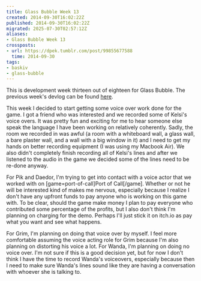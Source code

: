 ```yaml
---
title: Glass Bubble Week 13
created: 2014-09-30T16:02:22Z
published: 2014-09-30T16:02:22Z
migrated: 2025-07-30T02:57:12Z
aliases:
- Glass Bubble Week 13
crossposts:
- url: https://dpek.tumblr.com/post/99855677588
  time: 2014-09-30
tags:
- baskiv
- glass-bubble
---
```


This is development week thirteen out of eighteen for Glass Bubble. The previous week's devlog can be found [here](20140924064718.md).

This week I decided to start getting some voice over work done for the game. I got a friend who was interested and we recorded some of Kelsi's voice overs. It was pretty fun and exciting for me to hear someone else speak the language I have been working on relatively coherently. Sadly, the room we recorded in was awful (a room with a whiteboard wall, a glass wall, a bare plaster wall, and a wall with a big window in it) and I need to get my hands on better recording equipment (I was using my Macbook Air). We also didn't completely finish recording all of Kelsi's lines and after we listened to the audio in the game we decided some of the lines need to be re-done anyway.

For Pik and Daedor, I'm trying to get into contact with a voice actor that we worked with on [game=port-of-call]Port of Call[/game]. Whether or not he will be interested kind of makes me nervous, especially because I realize I don't have any upfront funds to pay anyone who is working on this game with. To be clear, should the game make money I plan to pay everyone who contributed some percentage of the profits, but I also don't think I'm planning on charging for the demo. Perhaps I'll just stick it on itch.io as pay what you want and see what happens.

For Grim, I'm planning on doing that voice over by myself. I feel more comfortable assuming the voice acting role for Grim because I'm also planning on distorting his voice a lot. For Wanda, I'm planning on doing no voice over. I'm not sure if this is a good decision yet, but for now I don't think I have the time to record Wanda's voiceovers, especially because then I need to make sure Wanda's lines sound like they are having a conversation with whoever she is talking to.
